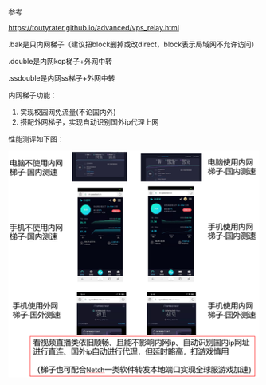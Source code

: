 参考

https://toutyrater.github.io/advanced/vps_relay.html



.bak是只内网梯子（建议把block删掉或改direct，block表示局域网不允许访问）

.double是内网kcp梯子+外网中转

.ssdouble是内网ss梯子+外网中转



内网梯子功能：

1. 实现校园网免流量(不论国内外)
2. 搭配外网梯子，实现自动识别国外ip代理上网

性能测评如下图：

![](test.png)